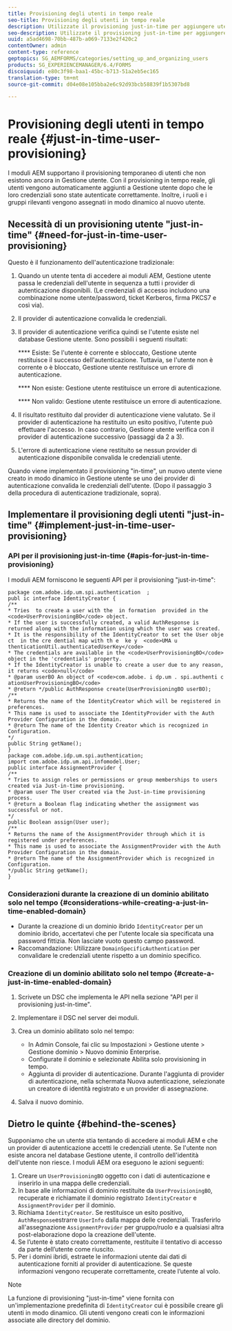 ```yaml
---
title: Provisioning degli utenti in tempo reale
seo-title: Provisioning degli utenti in tempo reale
description: Utilizzate il provisioning just-in-time per aggiungere utenti a Gestione utenti dopo l'autenticazione riuscita e assegnare in modo dinamico ruoli e gruppi rilevanti al nuovo utente.
seo-description: Utilizzate il provisioning just-in-time per aggiungere utenti a Gestione utenti dopo l'autenticazione riuscita e assegnare in modo dinamico ruoli e gruppi rilevanti al nuovo utente.
uuid: a5ad4698-70bb-487b-a069-7133e2f420c2
contentOwner: admin
content-type: reference
geptopics: SG_AEMFORMS/categories/setting_up_and_organizing_users
products: SG_EXPERIENCEMANAGER/6.4/FORMS
discoiquuid: e80c3f98-baa1-45bc-b713-51a2eb5ec165
translation-type: tm+mt
source-git-commit: d04e08e105bba2e6c92d93bcb58839f1b5307bd8

---
```



# Provisioning degli utenti in tempo reale {#just-in-time-user-provisioning}

I moduli AEM supportano il provisioning temporaneo di utenti che non esistono ancora in Gestione utente. Con il provisioning in tempo reale, gli utenti vengono automaticamente aggiunti a Gestione utente dopo che le loro credenziali sono state autenticate correttamente. Inoltre, i ruoli e i gruppi rilevanti vengono assegnati in modo dinamico al nuovo utente.

## Necessità di un provisioning utente &quot;just-in-time&quot; {#need-for-just-in-time-user-provisioning}

Questo è il funzionamento dell&#39;autenticazione tradizionale:

1. Quando un utente tenta di accedere ai moduli AEM, Gestione utente passa le credenziali dell&#39;utente in sequenza a tutti i provider di autenticazione disponibili. (Le credenziali di accesso includono una combinazione nome utente/password, ticket Kerberos, firma PKCS7 e così via).
1. Il provider di autenticazione convalida le credenziali.
1. Il provider di autenticazione verifica quindi se l&#39;utente esiste nel database Gestione utente. Sono possibili i seguenti risultati:

   **** Esiste: Se l&#39;utente è corrente e sbloccato, Gestione utente restituisce il successo dell&#39;autenticazione. Tuttavia, se l&#39;utente non è corrente o è bloccato, Gestione utente restituisce un errore di autenticazione.

   **** Non esiste: Gestione utente restituisce un errore di autenticazione.

   **** Non valido: Gestione utente restituisce un errore di autenticazione.

1. Il risultato restituito dal provider di autenticazione viene valutato. Se il provider di autenticazione ha restituito un esito positivo, l&#39;utente può effettuare l&#39;accesso. In caso contrario, Gestione utente verifica con il provider di autenticazione successivo (passaggi da 2 a 3).
1. L&#39;errore di autenticazione viene restituito se nessun provider di autenticazione disponibile convalida le credenziali utente.

Quando viene implementato il provisioning &quot;in-time&quot;, un nuovo utente viene creato in modo dinamico in Gestione utente se uno dei provider di autenticazione convalida le credenziali dell&#39;utente. (Dopo il passaggio 3 della procedura di autenticazione tradizionale, sopra).

## Implementare il provisioning degli utenti &quot;just-in-time&quot; {#implement-just-in-time-user-provisioning}

### API per il provisioning just-in-time {#apis-for-just-in-time-provisioning}

I moduli AEM forniscono le seguenti API per il provisioning &quot;just-in-time&quot;:

```as3
package com.adobe.idp.um.spi.authentication  ; 
publ ic interface IdentityCreator { 
/** 
* Tries  to create a user with the  in formation  provided in the <code>UserProvisioningBO</code> object. 
* If the user is successfully created, a valid AuthResponse is returned along with the information using which the user was created. 
* It is the responsibility of the IdentityCreator to set the User obje ct  in the cre dential map with th e  ke y  <code>UMA u thenticationUtil.authenticatedUserKey</code> 
* The credentials are available in the <code>UserProvisioningBO</code> object in the 'credentials' property. 
* If the IdentityCreator is unable to create a user due to any reason, it returns <code>null</code> 
* @param userBO An object of <code>com.adobe. i dp.um . spi.authenti c ationUserProvisioningBO</code> 
* @return */public AuthResponse create(UserProvisioningBO userBO); 
/** 
* Returns the name of the IdentityCreator which will be registered in preferences. 
* This name is used to associate the IdentityProvider with the Auth Provider Configuration in the domain. 
* @return The name of the Identity Creator which is recognized in Configuration. 
*/ 
public String getName(); 
} 
package com.adobe.idp.um.spi.authentication; 
import com.adobe.idp.um.api.infomodel.User; 
public interface AssignmentProvider { 
/** 
* Tries to assign roles or permissions or group memberships to users created via Just-in-time provisioning. 
* @param user The User created via the Just-in-time provisioning process. 
* @return a Boolean flag indicating whether the assignment was successful or not. 
*/ 
public Boolean assign(User user); 
/** 
* Returns the name of the AssignmentProvider through which it is registered under preferences. 
* This name is used to associate the AssignmentProvider with the Auth Provider Configuration in the domain. 
* @return The name of the AssignmentProvider which is recognized in Configuration. 
*/public String getName(); 
}
```

### Considerazioni durante la creazione di un dominio abilitato solo nel tempo {#considerations-while-creating-a-just-in-time-enabled-domain}

* Durante la creazione di un dominio ibrido `IdentityCreator` per un dominio ibrido, accertatevi che per l&#39;utente locale sia specificata una password fittizia. Non lasciate vuoto questo campo password.
* Raccomandazione: Utilizzare `DomainSpecificAuthentication` per convalidare le credenziali utente rispetto a un dominio specifico.

### Creazione di un dominio abilitato solo nel tempo {#create-a-just-in-time-enabled-domain}

1. Scrivete un DSC che implementa le API nella sezione &quot;API per il provisioning just-in-time&quot;.
1. Implementare il DSC nel server dei moduli.
1. Crea un dominio abilitato solo nel tempo:

   * In Admin Console, fai clic su Impostazioni > Gestione utente > Gestione dominio > Nuovo dominio Enterprise.
   * Configurate il dominio e selezionate Abilita solo provisioning in tempo. <!--Fix broken link (See Setting up and managing domains).-->
   * Aggiunta di provider di autenticazione. Durante l&#39;aggiunta di provider di autenticazione, nella schermata Nuova autenticazione, selezionate un creatore di identità registrato e un provider di assegnazione.

1. Salva il nuovo dominio.

## Dietro le quinte {#behind-the-scenes}

Supponiamo che un utente stia tentando di accedere ai moduli AEM e che un provider di autenticazione accetti le credenziali utente. Se l&#39;utente non esiste ancora nel database Gestione utente, il controllo dell&#39;identità dell&#39;utente non riesce. I moduli AEM ora eseguono le azioni seguenti:

1. Creare un `UserProvisioningBO` oggetto con i dati di autenticazione e inserirlo in una mappa delle credenziali.
1. In base alle informazioni di dominio restituite da `UserProvisioningBO`, recuperate e richiamate il dominio registrato `IdentityCreator` e `AssignmentProvider` per il dominio.
1. Richiama `IdentityCreator`. Se restituisce un esito positivo, `AuthResponse`estrarre `UserInfo` dalla mappa delle credenziali. Trasferirlo all&#39;assegnazione `AssignmentProvider` per gruppo/ruolo e a qualsiasi altra post-elaborazione dopo la creazione dell&#39;utente.
1. Se l’utente è stato creato correttamente, restituite il tentativo di accesso da parte dell’utente come riuscito.
1. Per i domini ibridi, estraete le informazioni utente dai dati di autenticazione forniti al provider di autenticazione. Se queste informazioni vengono recuperate correttamente, create l’utente al volo.

>[!NOTE]
>
>La funzione di provisioning &quot;just-in-time&quot; viene fornita con un&#39;implementazione predefinita di `IdentityCreator` cui è possibile creare gli utenti in modo dinamico. Gli utenti vengono creati con le informazioni associate alle directory del dominio.

